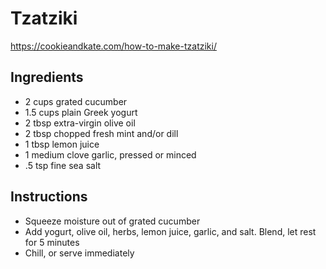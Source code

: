 # Tzatziki

https://cookieandkate.com/how-to-make-tzatziki/

## Ingredients

- 2 cups grated cucumber
- 1.5 cups plain Greek yogurt
- 2 tbsp extra-virgin olive oil
- 2 tbsp chopped fresh mint and/or dill
- 1 tbsp lemon juice
- 1 medium clove garlic, pressed or minced
- .5 tsp fine sea salt

## Instructions

- Squeeze moisture out of grated cucumber
- Add yogurt, olive oil, herbs, lemon juice, garlic, and salt. Blend, let rest for 5 minutes
- Chill, or serve immediately
